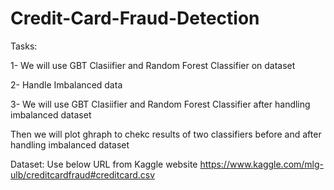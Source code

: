 # Credit-Card-Fraud-Detection


Tasks:

1- We will use GBT Clasiifier and Random Forest Classifier on dataset

2- Handle Imbalanced data

3- We will use GBT Clasiifier and Random Forest Classifier after handling imbalanced dataset


Then we will plot ghraph to chekc results of two classifiers before and after handling imbalanced dataset 

Dataset:
Use below URL from Kaggle website
https://www.kaggle.com/mlg-ulb/creditcardfraud#creditcard.csv

